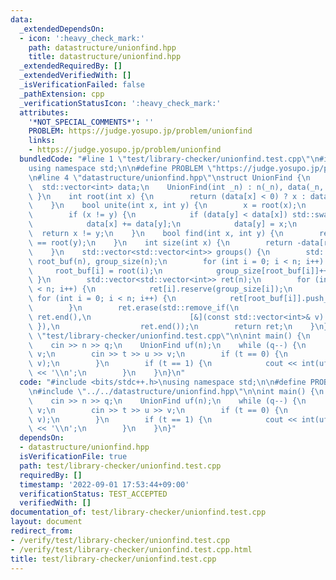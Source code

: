 ```yaml
---
data:
  _extendedDependsOn:
  - icon: ':heavy_check_mark:'
    path: datastructure/unionfind.hpp
    title: datastructure/unionfind.hpp
  _extendedRequiredBy: []
  _extendedVerifiedWith: []
  _isVerificationFailed: false
  _pathExtension: cpp
  _verificationStatusIcon: ':heavy_check_mark:'
  attributes:
    '*NOT_SPECIAL_COMMENTS*': ''
    PROBLEM: https://judge.yosupo.jp/problem/unionfind
    links:
    - https://judge.yosupo.jp/problem/unionfind
  bundledCode: "#line 1 \"test/library-checker/unionfind.test.cpp\"\n#include <bits/stdc++.h>\n\
    using namespace std;\n\n#define PROBLEM \"https://judge.yosupo.jp/problem/unionfind\"\
    \n#line 4 \"datastructure/unionfind.hpp\"\nstruct UnionFind {\n    int n;\n  \
    \  std::vector<int> data;\n    UnionFind(int _n) : n(_n), data(_n, -1) {\n   \
    \ }\n    int root(int x) {\n        return (data[x] < 0) ? x : data[x] = root(data[x]);\n\
    \    }\n    bool unite(int x, int y) {\n        x = root(x);\n        y = root(y);\n\
    \        if (x != y) {\n            if (data[y] < data[x]) std::swap(x, y);\n\
    \            data[x] += data[y];\n            data[y] = x;\n        }\n      \
    \  return x != y;\n    }\n    bool find(int x, int y) {\n        return root(x)\
    \ == root(y);\n    }\n    int size(int x) {\n        return -data[root(x)];\n\
    \    }\n    std::vector<std::vector<int>> groups() {\n        std::vector<int>\
    \ root_buf(n), group_size(n);\n        for (int i = 0; i < n; i++) {\n       \
    \     root_buf[i] = root(i);\n            group_size[root_buf[i]]++;\n       \
    \ }\n        std::vector<std::vector<int>> ret(n);\n        for (int i = 0; i\
    \ < n; i++) {\n            ret[i].reserve(group_size[i]);\n        }\n       \
    \ for (int i = 0; i < n; i++) {\n            ret[root_buf[i]].push_back(i);\n\
    \        }\n        ret.erase(std::remove_if(\n                      ret.begin(),\
    \ ret.end(),\n                      [&](const std::vector<int>& v) { return v.empty();\
    \ }),\n                  ret.end());\n        return ret;\n    }\n};\n#line 6\
    \ \"test/library-checker/unionfind.test.cpp\"\n\nint main() {\n    int n, q;\n\
    \    cin >> n >> q;\n    UnionFind uf(n);\n    while (q--) {\n        int t, u,\
    \ v;\n        cin >> t >> u >> v;\n        if (t == 0) {\n            uf.unite(u,\
    \ v);\n        }\n        if (t == 1) {\n            cout << int(uf.find(u, v))\
    \ << '\\n';\n        }\n    }\n}\n"
  code: "#include <bits/stdc++.h>\nusing namespace std;\n\n#define PROBLEM \"https://judge.yosupo.jp/problem/unionfind\"\
    \n#include \"../../datastructure/unionfind.hpp\"\n\nint main() {\n    int n, q;\n\
    \    cin >> n >> q;\n    UnionFind uf(n);\n    while (q--) {\n        int t, u,\
    \ v;\n        cin >> t >> u >> v;\n        if (t == 0) {\n            uf.unite(u,\
    \ v);\n        }\n        if (t == 1) {\n            cout << int(uf.find(u, v))\
    \ << '\\n';\n        }\n    }\n}"
  dependsOn:
  - datastructure/unionfind.hpp
  isVerificationFile: true
  path: test/library-checker/unionfind.test.cpp
  requiredBy: []
  timestamp: '2022-09-01 17:53:44+09:00'
  verificationStatus: TEST_ACCEPTED
  verifiedWith: []
documentation_of: test/library-checker/unionfind.test.cpp
layout: document
redirect_from:
- /verify/test/library-checker/unionfind.test.cpp
- /verify/test/library-checker/unionfind.test.cpp.html
title: test/library-checker/unionfind.test.cpp
---
```

